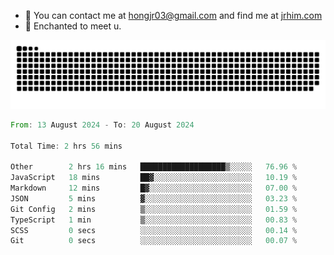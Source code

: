 - 📧 You can contact me at hongjr03@gmail.com and find me at [jrhim.com](https://jrhim.com/)
- 💜 Enchanted to meet u.

![snake_animation](https://raw.githubusercontent.com/hongjr03/hongjr03/output/github-contribution-grid-snake.svg)

<!--START_SECTION:waka-->

```rust
From: 13 August 2024 - To: 20 August 2024

Total Time: 2 hrs 56 mins

Other        2 hrs 16 mins   ███████████████████▒░░░░░   76.96 %
JavaScript   18 mins         ██▓░░░░░░░░░░░░░░░░░░░░░░   10.19 %
Markdown     12 mins         █▓░░░░░░░░░░░░░░░░░░░░░░░   07.00 %
JSON         5 mins          ▓░░░░░░░░░░░░░░░░░░░░░░░░   03.23 %
Git Config   2 mins          ▒░░░░░░░░░░░░░░░░░░░░░░░░   01.59 %
TypeScript   1 min           ▒░░░░░░░░░░░░░░░░░░░░░░░░   00.83 %
SCSS         0 secs          ░░░░░░░░░░░░░░░░░░░░░░░░░   00.14 %
Git          0 secs          ░░░░░░░░░░░░░░░░░░░░░░░░░   00.07 %
```

<!--END_SECTION:waka-->
